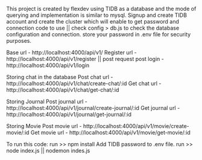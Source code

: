 This project is created by flexdev using TIDB as a database and the mode of querying and implementation is similar to mysql.
Signup and create TIDB account and create the cluster which will enable to get password and connection code to use || check config > db.js to check the database configuration and connection.
store your password in .env file for security purposes.

Base url - http://localhost:4000/api/v1/
Register url - http://localhost:4000/api/v1/register || post request
post login - http://localhost:4000/api/v1/login

Storing chat in the database
Post chat url - http://localhost:4000/api/v1/chat/create-chat/:id
Get chat url - http://localhost:4000/api/v1/chat/get-chat/:id

Storing Journal
Post journal url - http://localhost:4000/api/v1/journal/create-journal/:id
Get journal url - http://localhost:4000/api/v1/journal/get-journal/:id

Storing Movie
Post movie url - http://localhost:4000/api/v1/movie/create-movie/:id
Get movie url - http://localhost:4000/api/v1/movie/get-movie/:id

To run this code:
run >> npm install
Add TIDB password to .env file.
run >> node index.js || nodemon indes.js

